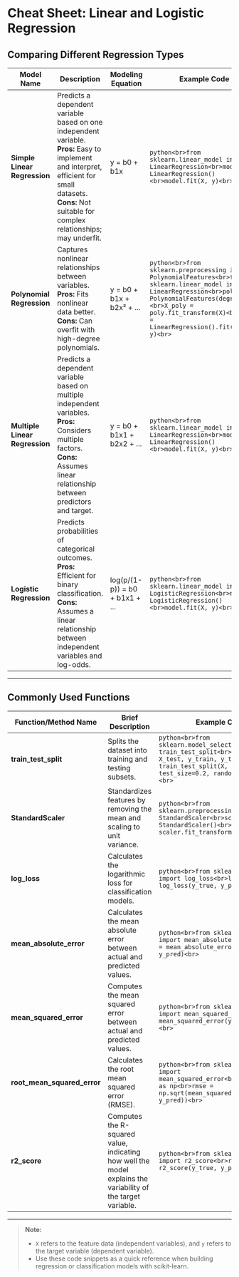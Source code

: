 # Cheat Sheet: Linear and Logistic Regression

## Comparing Different Regression Types

| Model Name                  | Description                                                                 | Modeling Equation                   | Example Code |
|-----------------------------|-----------------------------------------------------------------------------|-------------------------------------|--------------|
| **Simple Linear Regression** | Predicts a dependent variable based on one independent variable.<br>**Pros:** Easy to implement and interpret, efficient for small datasets.<br>**Cons:** Not suitable for complex relationships; may underfit. | y = b0 + b1x | `python<br>from sklearn.linear_model import LinearRegression<br>model = LinearRegression()<br>model.fit(X, y)<br>` |
| **Polynomial Regression**    | Captures nonlinear relationships between variables.<br>**Pros:** Fits nonlinear data better.<br>**Cons:** Can overfit with high-degree polynomials. | y = b0 + b1x + b2x² + ... | ``` python<br>from sklearn.preprocessing import PolynomialFeatures<br>from sklearn.linear_model import LinearRegression<br>poly = PolynomialFeatures(degree=2)<br>X_poly = poly.fit_transform(X)<br>model = LinearRegression().fit(X_poly, y)<br> ``` |
| **Multiple Linear Regression** | Predicts a dependent variable based on multiple independent variables.<br>**Pros:** Considers multiple factors.<br>**Cons:** Assumes linear relationship between predictors and target. | y = b0 + b1x1 + b2x2 + ... | ```python<br>from sklearn.linear_model import LinearRegression<br>model = LinearRegression()<br>model.fit(X, y)<br>``` |
| **Logistic Regression**      | Predicts probabilities of categorical outcomes.<br>**Pros:** Efficient for binary classification.<br>**Cons:** Assumes a linear relationship between independent variables and log-odds. | log(p/(1-p)) = b0 + b1x1 + ... | ```python<br>from sklearn.linear_model import LogisticRegression<br>model = LogisticRegression()<br>model.fit(X, y)<br>``` |

---

## Commonly Used Functions

| Function/Method Name      | Brief Description | Example Code |
|--------------------------|-------------------|--------------|
| **train_test_split**      | Splits the dataset into training and testing subsets. | ```python<br>from sklearn.model_selection import train_test_split<br>X_train, X_test, y_train, y_test = train_test_split(X, y, test_size=0.2, random_state=42)<br>``` |
| **StandardScaler**        | Standardizes features by removing the mean and scaling to unit variance. | ```python<br>from sklearn.preprocessing import StandardScaler<br>scaler = StandardScaler()<br>X_scaled = scaler.fit_transform(X)<br>``` |
| **log_loss**              | Calculates the logarithmic loss for classification models. | ```python<br>from sklearn.metrics import log_loss<br>loss = log_loss(y_true, y_pred_proba)<br>``` |
| **mean_absolute_error**   | Calculates the mean absolute error between actual and predicted values. | ```python<br>from sklearn.metrics import mean_absolute_error<br>mae = mean_absolute_error(y_true, y_pred)<br>``` |
| **mean_squared_error**    | Computes the mean squared error between actual and predicted values. | ```python<br>from sklearn.metrics import mean_squared_error<br>mse = mean_squared_error(y_true, y_pred)<br>``` |
| **root_mean_squared_error** | Calculates the root mean squared error (RMSE). | ```python<br>from sklearn.metrics import mean_squared_error<br>import numpy as np<br>rmse = np.sqrt(mean_squared_error(y_true, y_pred))<br>``` |
| **r2_score**              | Computes the R-squared value, indicating how well the model explains the variability of the target variable. | ```python<br>from sklearn.metrics import r2_score<br>r2 = r2_score(y_true, y_pred)<br>``` |

---

> **Note:**  
> - `X` refers to the feature data (independent variables), and `y` refers to the target variable (dependent variable).
> - Use these code snippets as a quick reference when building regression or classification models with scikit-learn.
